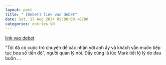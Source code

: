```yaml
---
layout: post
title: " [Debet] link vao debet"
date: Sat, 17 Aug 2024 09:00:00 +0700
categories: entries VN
---
```

[link vao debet](https://www.bienphong.com.vn/link%20vao%20debet.shtm)

"Tôi đã có cuộc trò chuyện để xác nhận với anh ấy và khách vẫn muốn tiếp tục boa số tiền đó", người quản lý nói. Đấy cũng là lúc Mark tiết lộ lý do đau buồn ...

